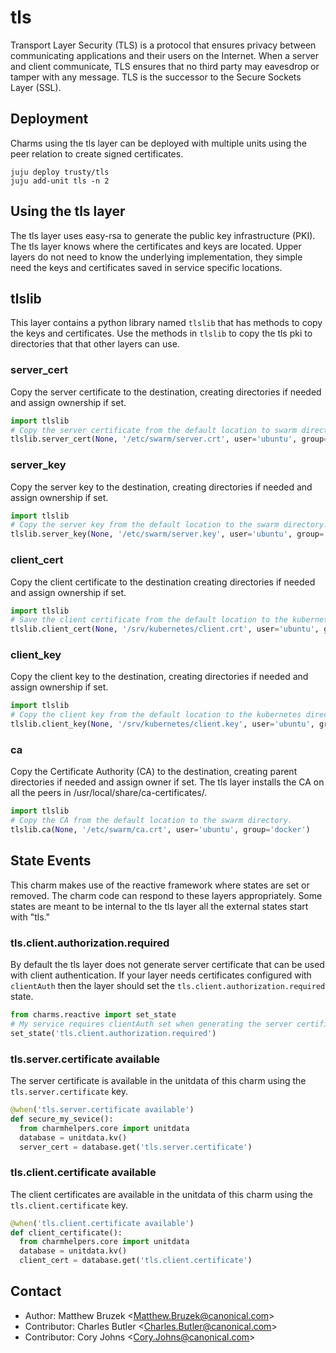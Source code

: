 # tls

Transport Layer Security (TLS) is a protocol that ensures privacy between
communicating applications and their users on the Internet. When a server
and client communicate, TLS ensures that no third party may eavesdrop or
tamper with any message. TLS is the successor to the Secure Sockets Layer
(SSL).

## Deployment
Charms using the tls layer can be deployed with multiple units using the
peer relation to create signed certificates.

```
juju deploy trusty/tls
juju add-unit tls -n 2
```

## Using the tls layer

The tls layer uses easy-rsa to generate the public key infrastructure (PKI).
The tls layer knows where the certificates and keys are located. Upper layers
do not need to know the underlying implementation, they simple need the keys
and certificates saved in service specific locations.

## tlslib
This layer contains a python library named `tlslib` that has methods to copy
the keys and certificates. Use the methods in `tlslib` to copy the tls pki
to directories that that other layers can use.

### server_cert
Copy the server certificate to the destination, creating directories if
needed and assign ownership if set.

```python
import tlslib
# Copy the server certificate from the default location to swarm directory.
tlslib.server_cert(None, '/etc/swarm/server.crt', user='ubuntu', group='docker')
```

### server_key
Copy the server key to the destination, creating directories if needed and
assign ownership if set.

```python
import tlslib
# Copy the server key from the default location to the swarm directory.
tlslib.server_key(None, '/etc/swarm/server.key', user='ubuntu', group='docker')
```

### client_cert
Copy the client certificate to the destination creating directories if
needed and assign ownership if set.

```python
import tlslib
# Save the client certificate from the default location to the kubernetes directory.
tlslib.client_cert(None, '/srv/kubernetes/client.crt', user='ubuntu', group='ubuntu')
```

### client_key
Copy the client key to the destination, creating directories if needed and
assign ownership if set.

```python
import tlslib
# Copy the client key from the default location to the kubernetes directory.
tlslib.client_key(None, '/srv/kubernetes/client.key', user='ubuntu', group='ubuntu')
```

### ca
Copy the Certificate Authority (CA) to the destination, creating parent
directories if needed and assign owner if set. The tls layer installs the
CA on all the peers in /usr/local/share/ca-certificates/.

```python
import tlslib
# Copy the CA from the default location to the swarm directory.
tlslib.ca(None, '/etc/swarm/ca.crt', user='ubuntu', group='docker')

```

## State Events
This charm makes use of the reactive framework where states are set or removed.
The charm code can respond to these layers appropriately. Some states
are meant to be internal to the tls layer all the external states start with
"tls."

### tls.client.authorization.required
By default the tls layer does not generate server certificate that can be used
with client authentication. If your layer needs certificates configured with
`clientAuth` then the layer should set the `tls.client.authorization.required`
state.

```python
from charms.reactive import set_state
# My service requires clientAuth set when generating the server certificate.
set_state('tls.client.authorization.required')
```

### tls.server.certificate available
The server certificate is available in the unitdata of this charm using the  
`tls.server.certificate` key.

```python
@when('tls.server.certificate available')
def secure_my_sevice():
  from charmhelpers.core import unitdata
  database = unitdata.kv()
  server_cert = database.get('tls.server.certificate')
```

### tls.client.certificate available
The client certificates are available in the unitdata of this charm using the
`tls.client.certificate` key.

```python
@when('tls.client.certificate available')
def client_certificate():
  from charmhelpers.core import unitdata
  database = unitdata.kv()
  client_cert = database.get('tls.client.certificate')
```

## Contact

 * Author: Matthew Bruzek &lt;Matthew.Bruzek@canonical.com&gt;
 * Contributor: Charles Butler &lt;Charles.Butler@canonical.com&gt;
 * Contributor: Cory Johns &lt;Cory.Johns@canonical.com&gt;
